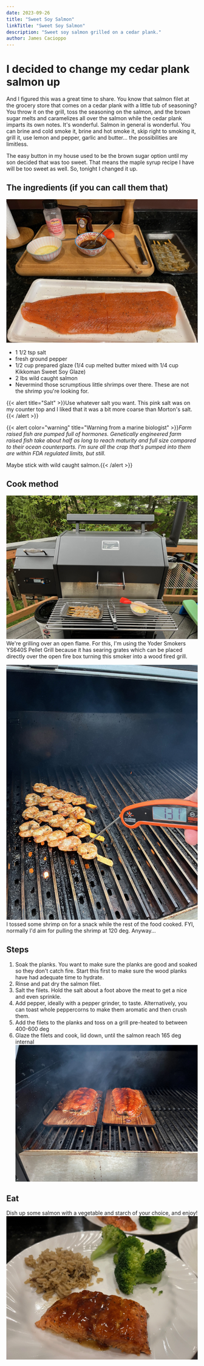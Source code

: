```yaml
---
date: 2023-09-26
title: "Sweet Soy Salmon"
linkTitle: "Sweet Soy Salmon"
description: "Sweet soy salmon grilled on a cedar plank."
author: James Cacioppo
---
```


# I decided to change my cedar plank salmon up

And I figured this was a great time to share.  You know that salmon filet at the grocery store that comes on a cedar plank with a little tub of seasoning?  You throw it on the grill, toss the seasoning on the salmon, and the brown sugar melts and caramelizes all over the salmon while the cedar plank imparts its own notes.  It's wonderful.  Salmon in general is wonderful.  You can brine and cold smoke it, brine and hot smoke it, skip right to smoking it, grill it, use lemon and pepper, garlic and butter... the possibilities are limitless.

The easy button in my house used to be the brown sugar option until my son decided that was too sweet.  That means the maple syrup recipe I have will be too sweet as well.  So, tonight I changed it up.

## The ingredients (if you can call them that)

![Recipe ingredients](IMG_9360.jpeg)

* 1 1/2 tsp salt
* fresh ground pepper
* 1/2 cup prepared glaze (1/4 cup melted butter mixed with 1/4 cup Kikkoman Sweet Soy Glaze)
* 2 lbs wild caught salmon
* Nevermind those scrumptious little shrimps over there.  These are not the shrimp you're looking for.

{{< alert title="Salt" >}}Use whatever salt you want.  This pink salt was on my counter top and I liked that it was a bit more coarse than Morton's salt.{{< /alert >}}

{{< alert color="warning" title="Warning from a marine biologist" >}}*Farm raised fish are pumped full of hormones.  Genetically engineered farm raised fish take about half as long to reach maturity and full size compared to their ocean counterparts.  I'm sure all the crap that's pumped into them are within FDA regulated limits, but still.*

Maybe stick with wild caught salmon.{{< /alert >}}

## Cook method

![Yoder YS640s Pellet Grill](IMG_9361.jpeg)
We're grilling over an open flame.  For this, I'm using the Yoder Smokers YS640S Pellet Grill because it has searing grates which can be placed directly over the open fire box turning this smoker into a wood fired grill.

![Shrimp!](IMG_9363.jpeg)
I tossed some shrimp on for a snack while the rest of the food cooked.  FYI, normally I'd aim for pulling the shrimp at 120 deg.  Anyway...

## Steps

1. Soak the planks.  You want to make sure the planks are good and soaked so they don't catch fire.  Start this first to make sure the wood planks have had adequate time to hydrate.
1. Rinse and pat dry the salmon filet.
1. Salt the filets.  Hold the salt about a foot above the meat to get a nice and even sprinkle.
1. Add pepper, ideally with a pepper grinder, to taste.  Alternatively, you can toast whole peppercorns to make them aromatic and then crush them.
1. Add the filets to the planks and toss on a grill pre-heated to between 400-600 deg
1. Glaze the filets and cook, lid down, until the salmon reach 165 deg internal
    ![Glazed salmon cooking](IMG_9368.jpeg)

## Eat

Dish up some salmon with a vegetable and starch of your choice, and enjoy!
![A plate with salmon, steamed brocoli, and rice](IMG_9371.jpeg)